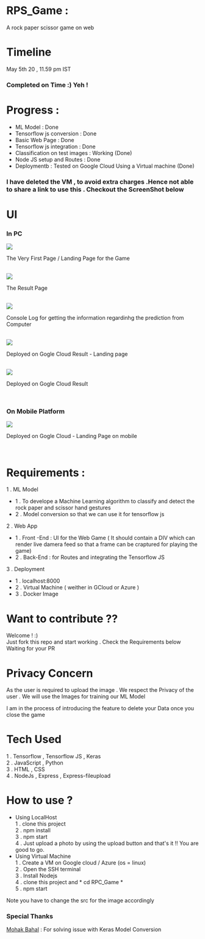 <div>
    <h1>RPS_Game :</h1>
    <p>A rock paper scissor game on web</p>
</div>

<div>
    <h1>Timeline</h1>  
    <p>May 5th 20 , 11.59 pm IST</p>
    <h3>Completed on Time :) Yeh !</p>
</div>

<div>
    <h1>Progress : </h1>
    <ul>
      <li>ML Model : Done</li>
      <li>Tensorflow js conversion : Done</li>
      <li>Basic Web Page : Done</li>
      <li>Tensorflow js integration : Done</li>       
      <li>Classification on test images : Working (Done)</li>
      <li>Node JS setup and Routes : Done</li>
      <li>Deploymentb : Tested on Google Cloud Using a Virtual machine (Done)</li>
      </ul>
</div>
        <h3> I have deleted the VM , to avoid extra charges .Hence not able to share a link to use this .
    Checkout the ScreenShot below</h3>
<div>
    <h1> UI </h1>
    <h3> In PC </h3>
    <img src="Result/res_1.png">
    <p>The Very First Page / Landing Page for the Game </p>
    <br>
    <img src="Result/res_3.png">
    <p>The Result Page</p>
    <br>
    <img src="Result/res_2.png">
    <p>Console Log for getting the information regardinhg the prediction from Computer </p>
    <br>
    <img src="Result/res_5.png">
    <p>Deployed on Gogle Cloud Result - Landing page</p>
    <br>
    <img src="Result/res_4.png">
    <p>Deployed on Gogle Cloud Result</p>
    <br>
    <h3> On Mobile Platform </h3>
    <img src="Result/res_6.PNG">
    <p>Deployed on Gogle Cloud - Landing Page on mobile</p>
    <br>
              
</div>

<div>
    <h1>Requirements :</h1>
    1 . ML Model
    <ul>
      <li>1 . To develope a Machine Learning algorithm to classify and detect the rock paper and scissor hand gestures</li>
      <li>2 . Model conversion so that we can use it for tensorflow js </li>
    </ul>
    2 . Web App
    <ul>
      <li>1 . Front -End :  UI for the Web Game ( It should contain a DIV which can render live damera feed so that a frame can be craptured for playing the game) </li>
      <li>2 . Back-End : for Routes and integrating the Tensorflow JS </li>
    </ul>
    3 . Deployment
    <ul>
      <li>1 . localhost:8000 </li>
      <li>2 . Virtual Machine ( weither in GCloud or Azure )</li>
      <li>3 . Docker Image</li>
    </ul>
</div>

<div>
    <h1>Want to contribute ?? </h1>
    Welcome ! :)<br>
    Just fork this repo and start working . Check the Requirements below <br>
    Waiting for your PR
</div>

<div>
    <h1>Privacy Concern</h1>
    <p>As the user is required to upload the image . We respect the Privacy of the user . We will use the Images for training our ML Model</p>
    <p>I am in the process of introducing the feature to delete your Data once you close the game</p>
</div>


# Tech Used
1 . Tensorflow , Tensorflow JS , Keras <br>
2 . JavaScript , Python<br>
3 . HTML , CSS<br>
4 . NodeJs , Express , Express-fileupload <br>

# How to use ?
<ul>
    <li>Using LocalHost <br>
        1 . clone this project <br>
        2 . npm install<br>
        3 . npm start<br>
        4 . Just upload a photo by using the upload button and that's it !! You are good to go.<br>
    </li>
    <li>Using Virtual Machine <br>
        1 . Create a VM on Google cloud / Azure  (os = linux) <br> 
        2 . Open the SSH terminal <br>
        3 . Install Nodejs <br>
        4 . clone this project  and * cd RPC_Game * <br>
        5 . npm start<br>    
    </li>
</ul>
Note you have to change the src for the image accordingly <br>
<h3>Special Thanks</h3>
<p><a href="https://github.com/mohakbahal">Mohak Bahal</a> : For solving issue with Keras Model Conversion </p> 
